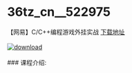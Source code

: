 # 36tz_cn__522975
【网易】C/C++编程游戏外挂实战
[下载地址](http://www.36tz.cn/article/522975 "下载地址")
<br/></br>[![download](http://36tz.cn/muke_img/2018_07_3-1-300x169.jpg "下载地址")](http://www.36tz.cn/article/522975 "下载地址")
<br/></br>### 课程介绍:


